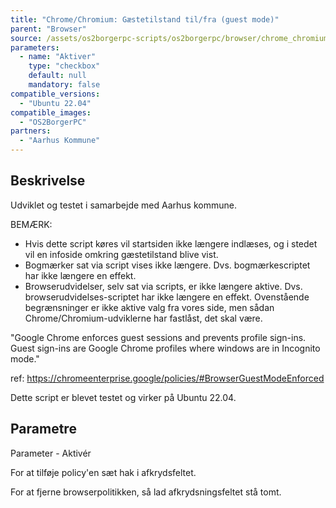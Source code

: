 ```yaml
---
title: "Chrome/Chromium: Gæstetilstand til/fra (guest mode)"
parent: "Browser"
source: /assets/os2borgerpc-scripts/os2borgerpc/browser/chrome_chromium_guest_mode_enforced.sh
parameters:
  - name: "Aktiver"
    type: "checkbox"
    default: null
    mandatory: false
compatible_versions:
  - "Ubuntu 22.04"
compatible_images:
  - "OS2BorgerPC"
partners:
  - "Aarhus Kommune"
---
```


## Beskrivelse
Udviklet og testet i samarbejde med Aarhus kommune.

BEMÆRK: 
- Hvis dette script køres vil startsiden ikke længere indlæses, og i stedet vil en infoside omkring gæstetilstand blive vist.
- Bogmærker sat via script vises ikke længere. Dvs. bogmærkescriptet har ikke længere en effekt.
- Browserudvidelser, selv sat via scripts, er ikke længere aktive. Dvs. browserudvidelses-scriptet har ikke længere en effekt.
Ovenstående begrænsninger er ikke aktive valg fra vores side, men sådan Chrome/Chromium-udviklerne har fastlåst, det skal være.

"Google Chrome enforces guest sessions and prevents profile sign-ins. Guest sign-ins are Google Chrome profiles where windows are in Incognito mode."

ref: https://chromeenterprise.google/policies/#BrowserGuestModeEnforced

Dette script er blevet testet og virker på Ubuntu 22.04.

## Parametre

Parameter - Aktivér

For at tilføje policy'en sæt hak i afkrydsfeltet.

For at fjerne browserpolitikken, så lad afkrydsningsfeltet stå tomt.
